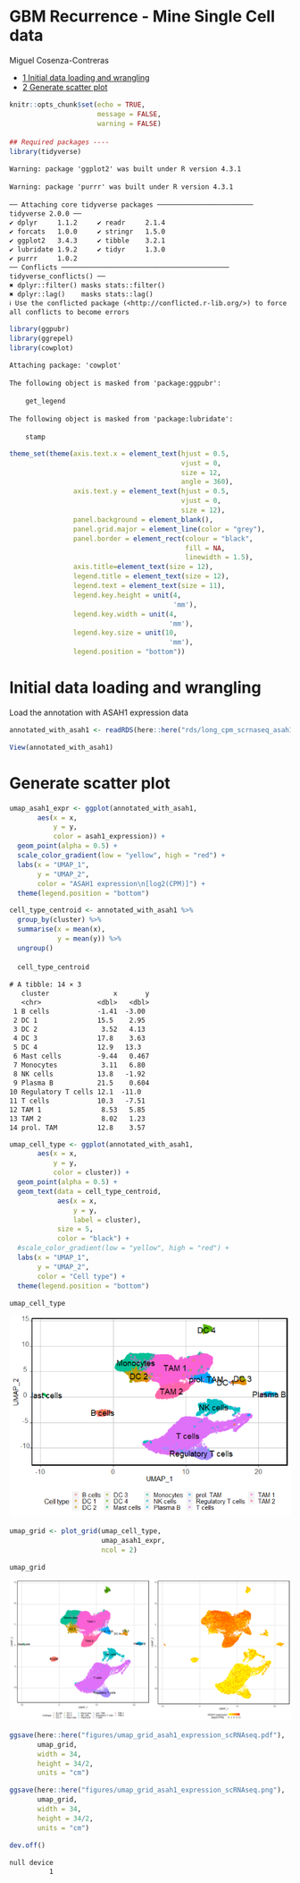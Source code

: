 GBM Recurrence - Mine Single Cell data
================
Miguel Cosenza-Contreras

- <a href="#initial-data-loading-and-wrangling"
  id="toc-initial-data-loading-and-wrangling"><span
  class="toc-section-number">1</span> Initial data loading and
  wrangling</a>
- <a href="#generate-scatter-plot" id="toc-generate-scatter-plot"><span
  class="toc-section-number">2</span> Generate scatter plot</a>

``` r
knitr::opts_chunk$set(echo = TRUE, 
                      message = FALSE, 
                      warning = FALSE)

## Required packages ----
library(tidyverse)
```

    Warning: package 'ggplot2' was built under R version 4.3.1

    Warning: package 'purrr' was built under R version 4.3.1

    ── Attaching core tidyverse packages ──────────────────────── tidyverse 2.0.0 ──
    ✔ dplyr     1.1.2     ✔ readr     2.1.4
    ✔ forcats   1.0.0     ✔ stringr   1.5.0
    ✔ ggplot2   3.4.3     ✔ tibble    3.2.1
    ✔ lubridate 1.9.2     ✔ tidyr     1.3.0
    ✔ purrr     1.0.2     
    ── Conflicts ────────────────────────────────────────── tidyverse_conflicts() ──
    ✖ dplyr::filter() masks stats::filter()
    ✖ dplyr::lag()    masks stats::lag()
    ℹ Use the conflicted package (<http://conflicted.r-lib.org/>) to force all conflicts to become errors

``` r
library(ggpubr)
library(ggrepel)
library(cowplot)
```


    Attaching package: 'cowplot'

    The following object is masked from 'package:ggpubr':

        get_legend

    The following object is masked from 'package:lubridate':

        stamp

``` r
theme_set(theme(axis.text.x = element_text(hjust = 0.5, 
                                           vjust = 0, 
                                           size = 12, 
                                           angle = 360),
                axis.text.y = element_text(hjust = 0.5, 
                                           vjust = 0, 
                                           size = 12),
                panel.background = element_blank(),
                panel.grid.major = element_line(color = "grey"),
                panel.border = element_rect(colour = "black", 
                                            fill = NA, 
                                            linewidth = 1.5),
                axis.title=element_text(size = 12),
                legend.title = element_text(size = 12),
                legend.text = element_text(size = 11),
                legend.key.height = unit(4, 
                                         'mm'),
                legend.key.width = unit(4, 
                                        'mm'),
                legend.key.size = unit(10,
                                        'mm'),
                legend.position = "bottom"))
```

# Initial data loading and wrangling

Load the annotation with ASAH1 expression data

``` r
annotated_with_asah1 <- readRDS(here::here("rds/long_cpm_scrnaseq_asah1_annot.rds"))
```

``` r
View(annotated_with_asah1)
```

# Generate scatter plot

``` r
umap_asah1_expr <- ggplot(annotated_with_asah1, 
       aes(x = x, 
           y = y, 
           color = asah1_expression)) +
  geom_point(alpha = 0.5) +
  scale_color_gradient(low = "yellow", high = "red") +
  labs(x = "UMAP_1", 
       y = "UMAP_2", 
       color = "ASAH1 expression\n[log2(CPM)]") +
  theme(legend.position = "bottom")
```

``` r
cell_type_centroid <- annotated_with_asah1 %>%
  group_by(cluster) %>%
  summarise(x = mean(x), 
            y = mean(y)) %>%
  ungroup()

  cell_type_centroid
```

    # A tibble: 14 × 3
       cluster                x       y
       <chr>              <dbl>   <dbl>
     1 B cells            -1.41  -3.00 
     2 DC 1               15.5    2.95 
     3 DC 2                3.52   4.13 
     4 DC 3               17.8    3.63 
     5 DC 4               12.9   13.3  
     6 Mast cells         -9.44   0.467
     7 Monocytes           3.11   6.80 
     8 NK cells           13.8   -1.92 
     9 Plasma B           21.5    0.604
    10 Regulatory T cells 12.1  -11.0  
    11 T cells            10.3   -7.51 
    12 TAM 1               8.53   5.85 
    13 TAM 2               8.02   1.23 
    14 prol. TAM          12.8    3.57 

``` r
umap_cell_type <- ggplot(annotated_with_asah1, 
       aes(x = x, 
           y = y, 
           color = cluster)) +
  geom_point(alpha = 0.5) +
  geom_text(data = cell_type_centroid, 
            aes(x = x, 
                y = y, 
                label = cluster), 
            size = 5,
            color = "black") +
  #scale_color_gradient(low = "yellow", high = "red") +
  labs(x = "UMAP_1", 
       y = "UMAP_2", 
       color = "Cell type") +
  theme(legend.position = "bottom") 
```

``` r
umap_cell_type
```

![](gbm_recurrence_mine_single_cell_data_visualization_files/figure-gfm/unnamed-chunk-7-1.png)

``` r
umap_grid <- plot_grid(umap_cell_type, 
                       umap_asah1_expr, 
                       ncol = 2)
```

``` r
umap_grid
```

![](gbm_recurrence_mine_single_cell_data_visualization_files/figure-gfm/unnamed-chunk-9-1.png)

``` r
ggsave(here::here("figures/umap_grid_asah1_expression_scRNAseq.pdf"), 
       umap_grid, 
       width = 34, 
       height = 34/2,
       units = "cm")
```

``` r
ggsave(here::here("figures/umap_grid_asah1_expression_scRNAseq.png"), 
       umap_grid, 
       width = 34, 
       height = 34/2,
       units = "cm")
```

``` r
dev.off()
```

    null device 
              1 
